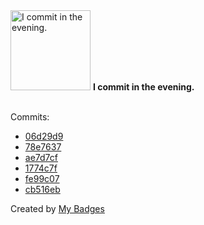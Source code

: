 <img src="https://my-badges.github.io/my-badges/evening-commits.png" alt="I commit in the evening." title="I commit in the evening." width="128">
<strong>I commit in the evening.</strong>
<br><br>

Commits:

- <a href="https://github.com/ksysoev/deriv-api-bff/commit/06d29d98cfb80224e22f9ed97447cb267f2cf061">06d29d9</a>
- <a href="https://github.com/ksysoev/help-my-pet/commit/78e7637f12bfd5c16ceff3e1f97ffd4d022fea88">78e7637</a>
- <a href="https://github.com/ksysoev/help-my-pet/commit/ae7d7cf315418bd30a0f2f437e61de2fb8583f98">ae7d7cf</a>
- <a href="https://github.com/ksysoev/help-my-pet/commit/1774c7fa87a3fd9580b1dc700b95ca54751b7cc0">1774c7f</a>
- <a href="https://github.com/ksysoev/help-my-pet/commit/fe99c072e07d8eaa59382e1bd26c64daefd87ea6">fe99c07</a>
- <a href="https://github.com/ksysoev/help-my-pet/commit/cb516eb05a0982789c61b4ba67e0b289c6645110">cb516eb</a>


Created by <a href="https://github.com/my-badges/my-badges">My Badges</a>